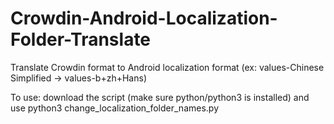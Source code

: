 # Crowdin-Android-Localization-Folder-Translate
Translate Crowdin format to Android localization format (ex: values-Chinese Simplified -> values-b+zh+Hans)

To use: download the script (make sure python/python3 is installed) and use python3 change_localization_folder_names.py <directory> 
